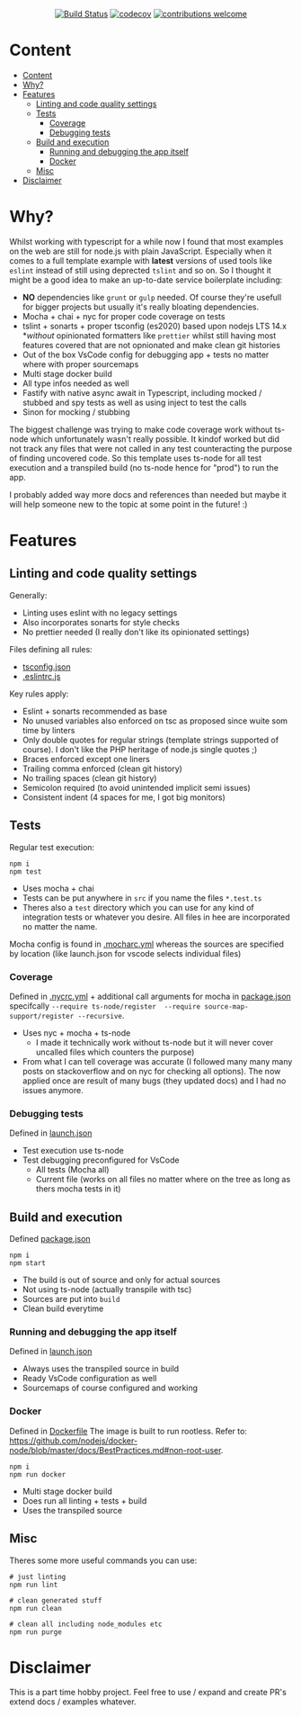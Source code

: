 <div align="center">

[![Build Status](https://travis-ci.org/Flowkap/typescript-node-template.svg?branch=main)](https://travis-ci.org/Flowkap/typescript-node-template)
[![codecov](https://codecov.io/gh/Flowkap/typescript-node-template/branch/main/graph/badge.svg)](https://codecov.io/gh/Flowkap/typescript-node-template)
[![contributions welcome](https://img.shields.io/badge/contributions-welcome-brightgreen.svg?style=flat)](https://github.com/dwyl/esta/issues)

<!-- until fixture of https://github.com/dwyl/hits/issues/101 -->
<!-- [![HitCount](http://hits.dwyl.com/Flowkap/typescript-node-template.svg)](http://hits.dwyl.com/Flowkap/typescript-node-template) -->

</div>

# Content
<!-- TOC -->

- [Content](#content)
- [Why?](#why)
- [Features](#features)
  - [Linting and code quality settings](#linting-and-code-quality-settings)
  - [Tests](#tests)
    - [Coverage](#coverage)
    - [Debugging tests](#debugging-tests)
  - [Build and execution](#build-and-execution)
    - [Running and debugging the app itself](#running-and-debugging-the-app-itself)
    - [Docker](#docker)
  - [Misc](#misc)
- [Disclaimer](#disclaimer)

<!-- /TOC -->

# Why?

Whilst working with typescript for a while now I found that most examples on the web are still for node.js with plain JavaScript. Especially when it comes to a full template example with **latest** versions of used tools like `eslint` instead of still using deprected `tslint` and so on. So I thought it might be a good idea to make an up-to-date service boilerplate including:

* **NO** dependencies like `grunt` or `gulp` needed. Of course they're usefull for bigger projects but usually it's really bloating dependencies.
* Mocha + chai + nyc for proper code coverage on tests
* tslint + sonarts + proper tsconfig (es2020) based upon nodejs LTS 14.x **without* opinionated formatters like `prettier` whilst still having most features covered that are not opnionated and make clean git histories
* Out of the box VsCode config for debugging app + tests no matter where with proper sourcemaps
* Multi stage docker build
* All type infos needed as well
* Fastify with native async await in Typescript, including mocked / stubbed and spy tests as well as using inject to test the calls
* Sinon for mocking / stubbing

The biggest challenge was trying to make code coverage work without ts-node which unfortunately wasn't really possible. It kindof worked but did not track any files that were not called in any test counteracting the purpose of finding uncovered code. So this template uses ts-node for all test execution and a transpiled build (no ts-node hence for "prod") to run the app.

I probably added way more docs and references than needed but maybe it will help someone new to the topic at some point in the future! :)

# Features

## Linting and code quality settings

Generally:

* Linting uses eslint with no legacy settings
* Also incorporates sonarts for style checks
* No prettier needed (I really don't like its opinionated settings)

Files defining all rules:
* [tsconfig.json](./tsconfig.json)
* [.eslintrc.js](./.eslintrc.js)

Key rules apply:
* Eslint + sonarts recommended as base
* No unused variables also enforced on tsc as proposed since wuite som time by linters
* Only double quotes for regular strings (template strings supported of course). I don't like the PHP heritage of node.js single quotes ;)
* Braces enforced except one liners
* Trailing comma enforced (clean git history)
* No trailing spaces (clean git history)
* Semicolon required (to avoid unintended implicit semi issues)
* Consistent indent (4 spaces for me, I got big monitors)

## Tests
Regular test execution:

```
npm i
npm test
```

* Uses mocha + chai
* Tests can be put anywhere in `src` if you name the files `*.test.ts`
* Theres also a `test` directory which you can use for any kind of integration tests or whatever you desire. All files in hee are incorporated no matter the name.

Mocha config is found in [.mocharc.yml](./.mocharc.yml) whereas the sources are specified by location (like launch.json for vscode selects individual files)

### Coverage
Defined in [.nycrc.yml](./.nycrc.yml) + additional call arguments for mocha in [package.json](./package.json) specifcally `--require ts-node/register  --require source-map-support/register --recursive`.

* Uses nyc + mocha + ts-node
  * I made it technically work without ts-node but it will never cover uncalled files which counters the purpose)
* From what I can tell coverage was accurate (I followed many many many posts on stackoverflow and on nyc for checking all options). The now applied once are result of many bugs (they updated docs) and I had no issues anymore.

### Debugging tests
Defined in [launch.json](./.vscode/launch.json)

* Test execution use ts-node
* Test debugging preconfigured for VsCode
  * All tests (Mocha all)
  * Current file (works on all files no matter where on the tree as long as thers mocha tests in it)

## Build and execution
Defined [package.json](./package.json)

```
npm i
npm start
```

* The build is out of source and only for actual sources
* Not using ts-node (actually transpile with tsc)
* Sources are put into `build`
* Clean build everytime

### Running and debugging the app itself
Defined in [launch.json](./.vscode/launch.json)

* Always uses the transpiled source in build
* Ready VsCode configuration as well
* Sourcemaps of course configured and working

### Docker
Defined in [Dockerfile](./Dockerfile)
The image is built to run rootless. Refer to: https://github.com/nodejs/docker-node/blob/master/docs/BestPractices.md#non-root-user.

```
npm i
npm run docker
```

* Multi stage docker build
* Does run all linting + tests + build
* Uses the transpiled source

## Misc

Theres some more useful commands you can use:

```
# just linting
npm run lint

# clean generated stuff
npm run clean

# clean all including node_modules etc
npm run purge
```

# Disclaimer

This is a part time hobby project. Feel free to use / expand and create PR's extend docs / examples whatever.
